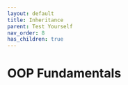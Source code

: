 ```yaml
---
layout: default
title: Inheritance
parent: Test Yourself
nav_order: 8
has_children: true
---
```


# OOP Fundamentals